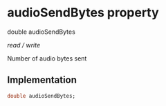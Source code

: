 


# audioSendBytes property







double audioSendBytes
  
_<span class="feature">read / write</span>_



<p>Number of audio bytes sent</p>



## Implementation

```dart
double audioSendBytes;
```







